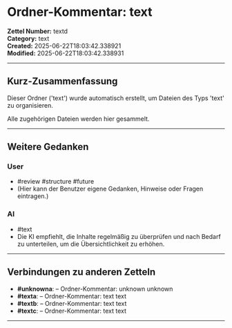 # Ordner-Kommentar: text

**Zettel Number:** textd  
**Category:** text  
**Created:** 2025-06-22T18:03:42.338921  
**Modified:** 2025-06-22T18:03:42.338931  

---

## Kurz-Zusammenfassung
Dieser Ordner ('text') wurde automatisch erstellt, um Dateien des Typs 'text' zu organisieren.

Alle zugehörigen Dateien werden hier gesammelt.

---

## Weitere Gedanken

### User
- #review #structure #future
- (Hier kann der Benutzer eigene Gedanken, Hinweise oder Fragen eintragen.)

### AI
- #text
- Die KI empfiehlt, die Inhalte regelmäßig zu überprüfen und nach Bedarf zu unterteilen, um die Übersichtlichkeit zu erhöhen.

---

## Verbindungen zu anderen Zetteln

- **#unknowna**:  – Ordner-Kommentar: unknown unknown
- **#texta**:  – Ordner-Kommentar: text text
- **#textb**:  – Ordner-Kommentar: text text
- **#textc**:  – Ordner-Kommentar: text text

---
